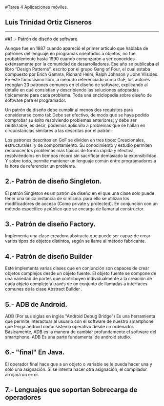 #Tarea 4 Aplicaciones móviles.

## Luis Trinidad Ortiz Cisneros

---
##1 .- Patrón de diseño de software.

Aunque fue en 1987 cuando apareció el primer artículo que hablaba de patrones del lenguaje en programas orientados a objetos, no fue probablemente hasta 1990 cuando comenzaron a ser conocidos extensamente por la comunidad de desarrolladores. Ese año se publicaba el libro “Design Patterns”, escrito por el grupo Gang of Four, el cual estaba compuesto por Erich Gamma, Richard Helm, Ralph Johnson y John Vlisides. En este famosísimo libro, a menudo referenciado como GoF, los autores recogían 23 patrones comunes en el diseño de software, explicando al detalle en qué consistían y describiendo las soluciones adoptadas típicamente para cada problema. Toda una enciclopedia sobre diseño de software para el programador.

Un patrón de diseño debe cumplir al menos dos requisitos para considerarse como tal: Debe ser efectivo, de modo que se haya podido comprobar su éxito resolviendo problemas anteriores; y debe ser reutilizable, es decir, podemos aplicarlo a problemas que se hallan en circunstancias similares a las descritas por el patrón.

Los patrones descritos en GoF se dividen en tres tipos: Creacionales, estructurales, y de comportamiento. Su conocimiento y estudio permiten reconocer los problemas más típicos de forma rápida y efectiva, resolviéndolos en tiempos récord sin sacrificar demasiado la extensibilidad. Y sobre todo, permite mantener un lenguaje común entre programadores a la hora de referenciar un problema.

## 2.- Patrón de diseño Singleton.

El patrón Singleton es un patrón de diseño en el que una clase solo puede tener una única instancia de sí misma. para ello se utilizan los modificadores de acceso (Como private y protected). En conjunción con un método específico y público que se encarga de llamar al constructor. 

## 3.- Patrón de diseño Factory. 

Implementa una clase creadora abstracta que puede ser capaz de crear varios tipos de objetos distintos, según se llame al método fabricante. 

## 4.- Patrón de diseño Builder

Este implementa varias clases que en conjunción son capaces de crear objetos complejos desde un objeto fuente. El objeto fuente se compone de una variedad de partes que contribuyen individualmente a la creación de cada objeto complejo a través de un conjunto de llamadas a interfaces comunes de la clase Abstract Builder
.

## 5.- ADB de Android.

ADB (Por sus siglas en inglés "Android Debug Bridge") Es una herramienta que permite interactuar al usuario con el software de nuestro smartphone que tenga android como sistema operativo desde un ordenador. Básicamente, ADB es la manera de cambiar profundamente el software del smartphone. ADB Es una parte fundamental de android studio.

## 6.- "final" En Java.

El operador final hace que a un objeto o variable se le pueda hacer una y sólo una asignación. Si se intenta hacer otra asignación, el compilador arrojará un error.

## 7.- Lenguajes que soportan Sobrecarga de operadores
